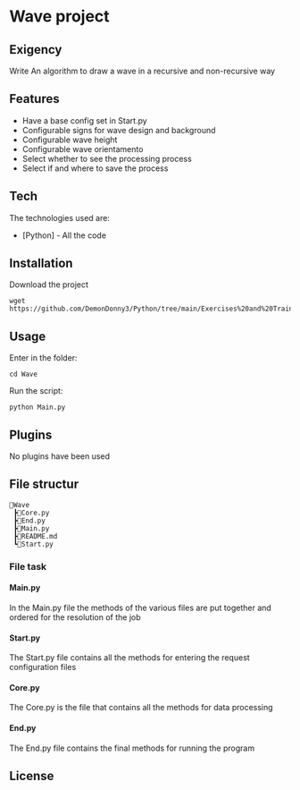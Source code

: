 # Wave project
## Exigency
Write An algorithm to draw a wave in a recursive and non-recursive way

## Features

- Have a base config set in Start.py
- Configurable signs for wave design and background
- Configurable wave height
- Configurable wave orientamento
- Select whether to see the processing process
- Select if and where to save the process

## Tech
The technologies used are:

- [Python] - All the code

## Installation
Download the project

```
wget https://github.com/DemonDonny3/Python/tree/main/Exercises%20and%20Training/Exercises/Wave
```

## Usage
Enter in the folder:

```
cd Wave
```

Run the script:

```
python Main.py
```

## Plugins
No plugins have been used

## File structur
```
📂Wave
 ┣📜Core.py
 ┣📜End.py
 ┣📜Main.py
 ┣📜README.md
 ┗📜Start.py
```

### File task
#### Main.py
In the Main.py file the methods of the various files are put together and ordered for the resolution of the job

#### Start.py
The Start.py file contains all the methods for entering the request configuration files

#### Core.py
The Core.py is the file that contains all the methods for data processing

#### End.py
The End.py file contains the final methods for running the program

## License